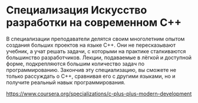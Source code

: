 # Специализация Искусство разработки на современном C++
В специализации преподаватели делятся своим многолетним опытом создания больших проектов на языке C++. Они не пересказывают учебник, а учат решать задачи, с которыми на практике сталкиваются большинство разработчиков. Лекции, подаваемые в лёгкой и доступной форме, подкрепляются большим количество задач по программированию. Закончив эту специализацию, вы сможете не только рассуждать о C++, сравнивая его с другими языками, но и получите реальный навык программирования.

https://www.coursera.org/specializations/c-plus-plus-modern-development

